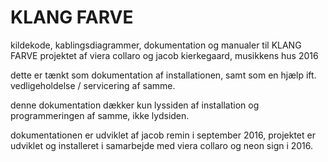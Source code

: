 # KLANG FARVE

kildekode, kablingsdiagrammer, dokumentation og manualer til KLANG FARVE projektet af viera collaro og jacob kierkegaard, musikkens hus 2016

dette er tænkt som dokumentation af installationen, samt som en hjælp ift. vedligeholdelse / servicering af samme.

denne dokumentation dækker kun lyssiden af installation og programmeringen af samme, ikke lydsiden.

dokumentationen er udviklet af jacob remin i september 2016, projektet er udviklet og installeret i samarbejde med viera collaro og neon sign i 2016.
